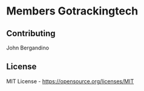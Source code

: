 Members Gotrackingtech
================


Contributing
------------
John Bergandino

License
-------
MIT License - https://opensource.org/licenses/MIT
